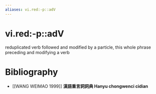 ```yaml
---
aliases: vi.red:-p::adV
---
```

# vi.red:-p::adV

reduplicated verb followed and modified by a particle, this whole phrase preceding and modifying a verb
> 
> 
# Bibliography
- [[WANG WEIMAO 1999]]
**漢語重言詞詞典 Hanyu chongwenci cidian** 
